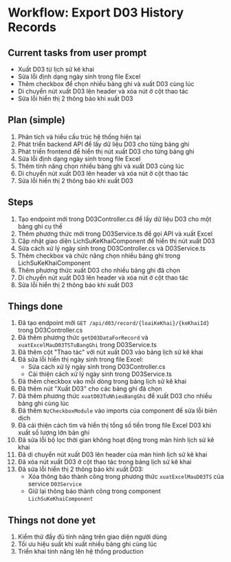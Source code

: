 # Workflow: Export D03 History Records

## Current tasks from user prompt
- Xuất D03 từ lịch sử kê khai
- Sửa lỗi định dạng ngày sinh trong file Excel
- Thêm checkbox để chọn nhiều bảng ghi và xuất D03 cùng lúc
- Di chuyển nút xuất D03 lên header và xóa nút ở cột thao tác
- Sửa lỗi hiển thị 2 thông báo khi xuất D03

## Plan (simple)
1. Phân tích và hiểu cấu trúc hệ thống hiện tại
2. Phát triển backend API để lấy dữ liệu D03 cho từng bảng ghi
3. Phát triển frontend để hiển thị nút xuất D03 cho từng bảng ghi
4. Sửa lỗi định dạng ngày sinh trong file Excel
5. Thêm tính năng chọn nhiều bảng ghi và xuất D03 cùng lúc
6. Di chuyển nút xuất D03 lên header và xóa nút ở cột thao tác
7. Sửa lỗi hiển thị 2 thông báo khi xuất D03

## Steps
1. Tạo endpoint mới trong D03Controller.cs để lấy dữ liệu D03 cho một bảng ghi cụ thể
2. Thêm phương thức mới trong D03Service.ts để gọi API và xuất Excel
3. Cập nhật giao diện LichSuKeKhaiComponent để hiển thị nút xuất D03
4. Sửa cách xử lý ngày sinh trong D03Controller.cs và D03Service.ts
5. Thêm checkbox và chức năng chọn nhiều bảng ghi trong LichSuKeKhaiComponent
6. Thêm phương thức xuất D03 cho nhiều bảng ghi đã chọn
7. Di chuyển nút xuất D03 lên header và xóa nút ở cột thao tác
8. Sửa lỗi hiển thị 2 thông báo khi xuất D03

## Things done
1. Đã tạo endpoint mới `GET /api/d03/record/{loaiKeKhai}/{keKhaiId}` trong D03Controller.cs
2. Đã thêm phương thức `getD03DataForRecord` và `xuatExcelMauD03TSTuBangGhi` trong D03Service.ts
3. Đã thêm cột "Thao tác" với nút xuất D03 vào bảng lịch sử kê khai
4. Đã sửa lỗi hiển thị ngày sinh trong file Excel:
   - Sửa cách xử lý ngày sinh trong D03Controller.cs
   - Cải thiện cách xử lý ngày sinh trong D03Service.ts
5. Đã thêm checkbox vào mỗi dòng trong bảng lịch sử kê khai
6. Đã thêm nút "Xuất D03" cho các bảng ghi đã chọn
7. Đã thêm phương thức `xuatD03TuNhieuBangGhi` để xuất D03 cho nhiều bảng ghi cùng lúc
8. Đã thêm `NzCheckboxModule` vào imports của component để sửa lỗi biên dịch
9. Đã cải thiện cách tìm và hiển thị tổng số tiền trong file Excel D03 khi xuất số lượng lớn bản ghi
10. Đã sửa lỗi bộ lọc thời gian không hoạt động trong màn hình lịch sử kê khai
11. Đã di chuyển nút xuất D03 lên header của màn hình lịch sử kê khai
12. Đã xóa nút xuất D03 ở cột thao tác trong bảng lịch sử kê khai
13. Đã sửa lỗi hiển thị 2 thông báo khi xuất D03:
    - Xóa thông báo thành công trong phương thức `xuatExcelMauD03TS` của service `D03Service`
    - Giữ lại thông báo thành công trong component `LichSuKeKhaiComponent`

## Things not done yet
1. Kiểm thử đầy đủ tính năng trên giao diện người dùng
2. Tối ưu hiệu suất khi xuất nhiều bảng ghi cùng lúc
3. Triển khai tính năng lên hệ thống production
